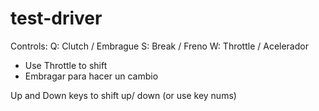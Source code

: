 test-driver
========

Controls: 
Q: Clutch / Embrague
S: Break / Freno
W: Throttle / Acelerador

* Use Throttle to shift
* Embragar para hacer un cambio

Up and Down keys to shift up/ down (or use key nums)

